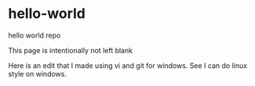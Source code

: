 # hello-world
hello world repo

This page is intentionally not left blank 

Here is an edit that I made using vi and git for windows. See I can do linux style on windows.

